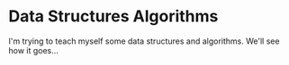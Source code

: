# Data Structures Algorithms
I'm trying to teach myself some data structures and algorithms. We'll see how it goes...
